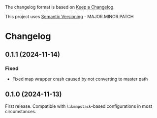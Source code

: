 The changelog format is based on [Keep a Changelog](https://keepachangelog.com/en/1.0.0/).

This project uses [Semantic Versioning](https://semver.org/) - MAJOR.MINOR.PATCH

# Changelog

## 0.1.1 (2024-11-14)


### Fixed

- Fixed map wrapper crash caused by not converting to master path


## 0.1.0 (2024-11-13)

First release. Compatible with `libmapstack`-based configurations in most circumstances.
